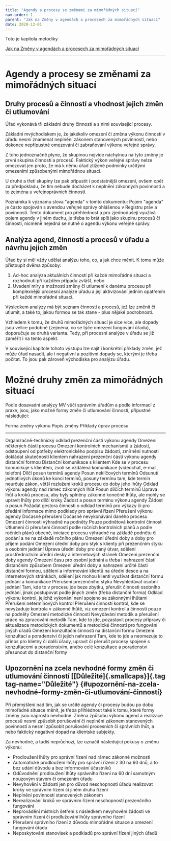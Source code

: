 ```yaml
---
title: "Agendy a procesy se změnami za mimořádných situací"
nav-order: 1
parent: "Jak na Změny v agendách a procesech za mimořádných situací"
date: 2020-12-01
---
```


Toto je kapitola metodiky 

[Jak na Změny v agendách a procesech za mimořádných situací](index.html)

----------

# Agendy a procesy se změnami za mimořádných situací

## Druhy procesů a činností a vhodnost jejich změn či utlumování

Úřad vykonává tři základní druhy činností a s nimi související procesy.

Základní mvýchodiskem je, že jakékoliv omezení či změna výkonu činností v úřadu nesmí znamenat neplnění zákonem stanovených povinností, nebo dokonce nepřípustné omezování či zabraňování výkonu veřejné správy.

Z toho jednoznačně plyne, že skupinou nejvíce náchylnou na tyto změny je první skupina činností a procesů. Faktický výkon veřejné správy nelze omezovat jen proto, že má k němu úřad ztížené podmínky určitými omezeními způsobenými mimořádnou situací.

U druhé a třetí skupiny lze pak připustit i podstatnější omezení, ovšem opět za předpokladu, že tím nebude docházet k neplnění zákonných povinností a to zejména u veřejnoprávních činností.

Poznámka k významu slova \"agenda\" v tomto dokumentu: Pojem \"agenda\" je často spojován s avendou veřejné správy ohlášenou v Registru práv a povinností. Tento dokument pro přehlednost a pro zjednodušejí využívá pojem agendy v jiném duchu, je třeba to brát spíš jako skupinu procesů či činností, nicméně nejedná se nutně o agendu výkonu veřejné správy.

## Analýza agend, činností a procesů v úřadu a návrhu jejich změn

Úřad by si měl vždy udělat analýzu toho, co, a jak chce měnit. K tomu může přistoupit dvěma způsoby:

1.  Ad-hoc analýza aktuálních činností při každé mimořádné situaci a rozhodnutí při každém případu zvlášť, nebo
2.  Uvedení míry a možnosti změny či utlumení k danému procesu při komplexnější procesní analýze úřadu a její aktivizování jedním opatřením při každé mimořádné situaci.

Výsledkem analýzy má být seznam činností a procesů, jež lze změnit či utlumit, a také to, jakou formou se tak stane - plus nějaké podrobnosti.

Vzhledem k tomu, že druhů mimořádných situací je sice více, ale dopady jsou velice podobné (zejména, co se týče omezení fungování úřadu), doporučuje se druhá varianta. Tedy, při procesní analýze v úřadu se již zaměřit i na tento aspekt.

V související kapitole tohoto výstupu lze najít i konkrétní příklady změn, jež může úřad nasadit, ale i negativní a pozitivní dopady se, kterými je třeba počítat. To jsou pak zároveň východiska pro analýzu úřadu.

# Možné druhy změn za mimořádných situací

Podle dosavadní analýzy MV vůči správním úřadům a podle informací z praxe, jsou, jako možné formy změn či utlumování činností, přípustné následující:

  Forma změny výkonu                                                          Popis změny                                                                     Příklady úprav procesu
  --------------------------------------------------------------------------- ------------------------------------------------------------------------------- --------------------------------------------------------------------------------------------------------------------------------------------------------------------------------------------------------------------
  Organizačně-technický odklad prezenční části výkonu agendy                  Omezení některých částí procesu                                                 Omezení kontrolních mechanismů u žádostí, odstoupení od potřeby elektronického podpisu žádosti, zmírnění nutnosti dokládat skutečnosti klientem
  nahrazení prezenční části výkonu agendy distanční formou                    Distanční komunikace s klientem                                                 Kde se v procesu komunikuje s klientem, zvolí se vzdálená komunikace (videochat, e-mail, telefon)
  Dílčí posun termínů agendy                                                  Posun neklíčových termínů                                                       Odsunutí jednotlivých úkonů ke konci termínů, posuny termínu tam, kde termín neurčuje zákon, větší rozložení kroků procesu do doby jeho lhůty
  Odklad výkonu agendy nad rámec zákonných lhůt                               Posun dílčích termínů                                                           Úprava lhůt a kroků procesu, aby byly splněny zákonné konečné lhůty, ale mohly se upravit lhůty pro dílčí kroky
  Žádost a posun termínu výkonu agendy                                        Žádost o posun                                                                  Požádat gestora činnosti o odklad termínů pro výkazy či pro předání informace mimo podklady pro správní řízení
  Přerušení výkonu agendy                                                     Dočasné přerušení                                                               Dočasné nevykonávání daného procesu
  Omezení činnosti výhradně na podněty                                        Pouze podnětová kontrolní činnost                                               Utlumení či přerušení činností podle ročních kontrolních plánů a podle ročních plánů obecně, iniciace procesu výhradně na základě podnětu či podání a ne na základě ročního plánu
  Omezení úřední doby a doby pro příjem podání                                Omezení úřední doby pro styk s klienty při prezenčním styku a osobním jednání   Úprava úřední doby pro daný útvar, sdělení prostřednictvím úřední desky a internetových stránek
  Omezení prezenční doby agendy                                               Omezení času pro osobní jednání a třeba i nahrazení částí distančním způsobem   Omezení úřední doby a nahrazení určité části distanční formou, sdělení a informování klientů na úřední desce a na internetových stránkách, sdělení jak mohou klienti využívat distanční formu jednání a komunikace
  Přerušení prezenčního styku                                                 Nevyhledávat osobní jednání                                                     Tam, kde to v procesu jde beze zbytku, přerušit činnosti osobního jednání, jinak postupovat podle jiných změn (třeba distanční forma)
  Odklad výkonu kontrol, jejichž vykonání není spojeno se zákonnými lhůtami   Přerušení netermínových kontrol                                                 Přerušení činností kontrol, kde se nevyžaduje kontrola v zákonné lhůtě, viz omezení kontrol a činností pouze na podněty
  Omezení metodické činnosti                                                  Nevydávání metodik a přerušení práce na zpracování metodik                      Tam, kde to jde, pozastavit procesy přípravy či aktualizace metodických dokumentů a metodické činnosti pro fungování jiných úřadů
  Omezení konzultační činnosti na distanční formu                             Omezení konzultací a poradenství či jejich nahrazení                            Tam, kde to jde a neomezuje to přínos pro klietny či další úřady, upravit či přerušit procesy spojené s konzultacemi a poradenstvím, anebo celé konzultace a poradenství přesunout do distanční formy



## Upozornění na zcela nevhodné formy změn či utlumování činností [[Důležité]{.smallcaps}]{.tag tag-name="Důležité"} {#upozornění-na-zcela-nevhodné-formy-změn-či-utlumování-činností}

Při přemýšlení nad tím, jak se určité agendy či procesy budou po dobu mimořádné situace měnit, je třeba přihlédnout také k tomu, které formy změny jsou naprosto nevhodné. Změna způsobu výkonu agend a realizace procesů nesmí způsobit porušování či neplnění zákonem stanovených povinností a nesmí způsobit porušování procesních či správních lhůt, a nebo faktický negativní dopad na klientské subjekty.

Za nevhodné, a tudíš neprůchozí, lze označit následující pokusy o změnu výkonu:

-   Prodloužení lhůty pro správní řízení nad rámec zákonné možnosti
-   Automatické prodloužení lhůty pro správní řízení z 30 na 60 dnů, a to bez udání důvodu a bez informování účastníků
-   Odůvodnění prodloužení lhůty správního řízení na 60 dní samotným nouzovým stavem či omezením úřadu
-   Nevyhovění v žádosti jen pro důvod neschopnosti úřadu realizovat kroky ve správním řízení či jiném druhu řízení
-   Neplnění povinností stanovených zákonem
-   Nerealizování kroků ve správním řízení neschopností prezenčního fungování
-   Neprovádění místních šetření s následkem nevyhovění žádosti ve správním řízení či prodlužování lhůty správního řízení
-   Přerušení správního řízení z důvodu mimořádné situace a omezení fungování úřadu
-   Neposkytování stanovisek a podkladů pro správní řízení jiných úřadů

